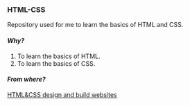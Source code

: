 ### HTML-CSS
Repository used for me to learn the basics of HTML and CSS.

#### _Why?_
1. To learn the basics of HTML.
2. To learn the basics of CSS.

#### _From where?_
[HTML&CSS design and build websites](http://www.htmlandcssbook.com/)
